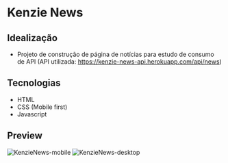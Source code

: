 # Kenzie News

## Idealização

- Projeto de construção de página de notícias para estudo de consumo de API (API utilizada: https://kenzie-news-api.herokuapp.com/api/news)

## Tecnologias

- HTML
- CSS (Mobile first)
- Javascript

## Preview
![KenzieNews-mobile](https://user-images.githubusercontent.com/93345010/201736580-f932ecbf-a8f4-46eb-9b85-14776940444d.PNG)
![KenzieNews-desktop](https://user-images.githubusercontent.com/93345010/201736596-ff4122b3-6d7a-41ca-929e-93a638eac80f.PNG)
